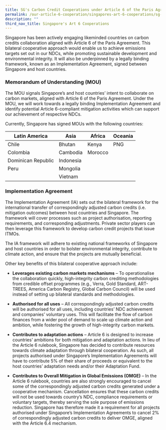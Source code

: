 ```yaml
---
title: SG's Carbon Credit Cooperations under Article 6 of the Paris Agreement
permalink: /our-article-6-cooperation/singapores-art-6-cooperations/sg-carbon-credit-cooperations/
description: ""
third_nav_title: Singapore's Art 6 Cooperations
---
```

Singapore has been actively engaging likeminded countries on carbon credits collaboration
aligned with Article 6 of the Paris Agreement. This bilateral cooperative approach would
enable us to achieve emissions targets set out in our NDCs, while promoting sustainable
development and environmental integrity. It will also be underpinned by a legally binding
framework, known as an Implementation Agreement, signed between Singapore and host
countries.

### Memorandum of Understanding (MOU)
The MOU signals Singapore’s and host countries’ intent to collaborate on carbon markets,
aligned with Article 6 of the Paris Agreement. Under the MOU, we will work towards a legally
binding Implementation Agreement and identify potential Article 6-compliant mitigation
activities which can support our achievement of respective NDCs.

Currently, Singapore has signed MOUs with the following countries:
   

| Latin America | Asia | Africa | Oceania|
| -------- | -------- | -------- |-------- |
| Chile | Bhutan | Kenya | PNG |  
|Colombia | Cambodia | Morocco | 
| Dominican Republic | Indonesia | 
| Peru | Mongolia |
| | Vietnam |

### Implementation Agreement

The Implementation Agreement (IA) sets out the bilateral framework for the international transfer of correspondingly adjusted carbon credits (i.e. mitigation outcomes) between host countries and Singapore. The framework will cover processes such as project authorisation, reporting requirements, and corresponding adjustments. Private sector players can then leverage this framework to develop carbon credit projects that issue ITMOs.

The IA framework will adhere to existing national frameworks of Singapore and host countries in order to bolster environmental integrity, contribute to climate action, and ensure that the projects are mutually beneficial.

Other key benefits of this bilateral cooperative approach include:

* **Leverages existing carbon markets mechanisms** – To operationalise the collaboration
quickly, high-integrity carbon crediting methodologies from credible offset
programmes (e.g., Verra, Gold Standard, ART-TREES, America Carbon Registry, Global
Carbon Council) will be used instead of setting up bilateral standards and
methodologies.

* **Authorised for all uses** – All correspondingly adjusted carbon credits will be authorised
for all uses, including countries’ NDC achievement and companies’ voluntary uses. This
will facilitate the flow of carbon finances from a wider pool of demand to scale up
climate action and ambition, while fostering the growth of high-integrity carbon
markets.

* **Contributes to adaptation actions** – Article 6 is designed to increase countries’
ambitions for both mitigation and adaptation actions. In lieu of the Article 6 rulebook,
Singapore has decided to contribute resources towards climate adaptation through
bilateral cooperation. As such, all projects authorised under Singapore’s
Implementation Agreements will have to contribute 5% of their share of proceeds or
equivalent to the host countries’ adaptation needs and/or their Adaptation Fund.

* **Contributes to Overall Mitigation in Global Emissions (OMGE)** – In the Article 6
rulebook, countries are also strongly encouraged to cancel some of the
correspondingly adjusted carbon credits generated under a cooperative mechanism.
Cancellation ensures that these carbon credits will not be used towards country’s NDC,
compliance requirements or voluntary targets, thereby serving the sole purpose of
emissions reduction. Singapore has therefore made it a requirement for all projects
authorised under Singapore’s Implementation Agreements to cancel 2% of
correspondingly adjusted carbon credits to deliver OMGE, aligned with the Article 6.4
mechanism.